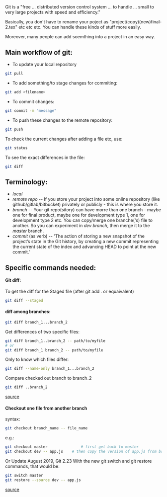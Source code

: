 ##

Git is a "free ... distributed version control system ... to handle ... small to very large projects with speed and efficiency."

Basically, you don't have to rename your poject as "project(copy)(new)final-2.tex" etc etc etc. You can handle these kinds of stuff more easily. 

Moreover, many people can add soemthing into a project in an easy way. 


## Main workflow of git:

- To update your local repository 
```bash 
git pull
```
- To add something/to stage changes for commiting: 
```bash 
git add <filename>
```
- To commit changes: 
```bash
git commit -m "message"
```
- To push these changes to the remote repository:
```bash
git push
```

To check the current changes after adding a file etc, use:
```bash
git status
```
To see the exact differences in the file:
```bash
git diff
```

## Terminology:
 - *local* 
 - *remote repo* -- If you store your project into some online repository (like github/gitlab/bitbucket) privately or publicly - this is where you store it. 
 - *branch* -- Your git repo(sitory) can have morre than one branch - maybe one for final product, maybe one for development type 1, one for development type 2 etc. You can copy/merge one branche('s) file to another. So you can experiment in *dev branch*, then merge it to the *master* branch.
 - *commit* (as verb) -- 'The action of storing a new snapshot of the project’s state in the Git history, by creating a new commit representing the current state of the index and advancing HEAD to point at the new commit.'






## Specific commands needed:


#### Git diff:


To get the diff for the Staged file (after git add . or equaivalent)
```bash
git diff --staged
```



#### diff among branches:
```bash
git diff branch_1...branch_2
```

Get differences of two specific files:
```bash
git diff branch_1..branch_2 -- path/to/myfile
# or
git diff branch_1 branch_2 -- path/to/myfile
```

Only to know which files differ:
```bash
git diff --name-only branch_1...branch_2
```

Compare checked out branch to branch_2
```bash
git diff ..branch_2
```
[source](https://stackoverflow.com/q/9834689/16426739)





#### Checkout one file from another branch

syntax:
```bash
git checkout branch_name -- file_name
```
e.g.:
```bash
git checkout master               # first get back to master
git checkout dev -- app.js	  # then copy the version of app.js from branch "dev"
```
Or Update August 2019, Git 2.23
With the new git switch and git restore commands, that would be:
```bash
git switch master
git restore --source dev -- app.js
```
[source](https://stackoverflow.com/q/2364147/16426739)


